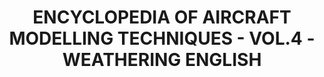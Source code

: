 ---
title: "ENCYCLOPEDIA OF AIRCRAFT MODELLING TECHNIQUES - VOL.4 - WEATHERING ENGLISH"
price: "TBA"
desc: "Opis nije dostupan"
img_path: "/assets/img/A.MIG-6053.jpg"
brand: AMMO
available: true
cat: "books"
subcat: "SOLUTION BOOKS - MULTILINGUAL"
subsubcat: "SS"
---